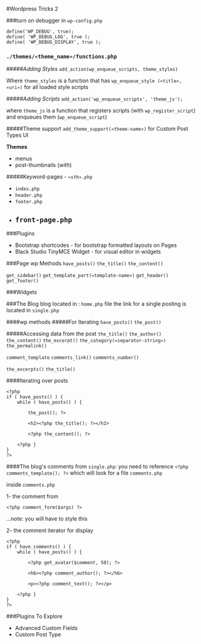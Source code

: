 #Wordpress Tricks 2

###turn on debugger in `wp-config.php`
```
define('WP_DEBUG', true);
define( 'WP_DEBUG_LOG', true );
define( 'WP_DEBUG_DISPLAY', true );
```


### `./themes/«theme_name»/functions.php`

#####*Adding Styles*
`add_action(wp_enqueue_scripts, theme_styles)`  

Where `theme_styles` is a function that has `wp_enqueue_style («title», «uri»)` for all loaded style scripts

#####*Adding Scripts*
`add_action('wp_enqueue_scripts', 'theme_js');`

where `theme_js` is a function that registers scripts (with `wp_register_script`) and enqueues them (`wp_enqueue_script`)

#####Theme support
`add_theme_support(«theme-name»)` for Custom Post Types UI


**Themes**
- menus
- post-thumbnails (*with*)


#####Keyword-pages - `«sth».php`
- `index.php`
- `header.php`
- `footer.php`
- `front-page.php`
  - 

###Plugins
- Bootstrap  shortcodes - for bootstrap formatted layouts on Pages
- Black Studio TinyMCE Widget - for visual editor in widgets

###Page wp Methods
`have_posts()`
`the_title()`
`the_content()`

`get_sidebar()`
`get_template_part(«template-name»)`
`get_header()`
`get_footer()`


###Widgets

###The Blog
blog located in : `home.php` file
the link for a single posting is located in `single.php`

####wp methods
#####For Iterating
`have_posts()`
`the_post()`

#####Accessing data from the post
`the_title()`
`the_author()`
`the_content()`
`the_excerpt()`
`the_category(«separator-string»)`
`the_permalink()`

`comment_template`
`comments_link()`
`comments_number()`

`the_excerpts()`
`the_title()`

####Iterating over posts
```
<?php
if ( have_posts() ) {
    while ( have_posts() ) {

        the_post(); ?>

        <h2><?php the_title(); ?></h2>

        <?php the_content(); ?>

    <?php }
}
?>
```

####The blog's comments
from `single.php`: you need to reference  `<?php comments_template(); ?>` which will look for a file `comments.php`

inside `comments.php`

1- the comment from 
```
<?php comment_form($args) ?>
```
...note: you will have to style this

2- the comment iterator for display
```
<?php
if ( have_comments() ) {
    while ( have_posts() ) {

        <?php get_avatar($comment, 50); ?>

        <h6><?php comment_author(); ?></h6>

        <p><?php comment_text(); ?></p>

    <?php }
}
?>
```


###Plugins To Explore
- Advanced Custom Fields
- Custom Post Type